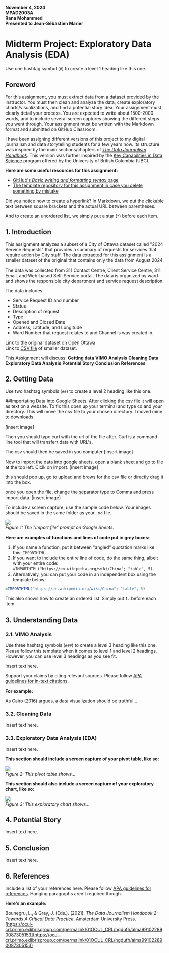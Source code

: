 **November 4, 2024** <br>
**MPAD2003A**<br>
**Rana Mohammed**<br>
**Presented to Jean-Sébastien Marier**<br>

# Midterm Project: Exploratory Data Analysis (EDA)

Use one hashtag symbol (`#`) to create a level 1 heading like this one.

## Foreword

For this assignment, you must extract data from a dataset provided by the instructor. You must then clean and analyze the data, create exploratory charts/visualizations, and find a potential story idea. Your assignment must clearly detail your process. You are expected to write about 1500-2000 words, and to include several screen captures showing the different steps you went through. Your assignment must be written with the Markdown format and submitted on GitHub Classroom.

I have been assigning different versions of this project to my digital journalism and data storytelling students for a few years now. Its structure was inspired by the main sections/chapters of [*The Data Journalism Handbook*](https://datajournalism.com/read/handbook/one/). This version was further inspired by the [Key Capabilities in Data Science](https://extendedlearning.ubc.ca/programs/key-capabilities-data-science) program offered by the University of British Columbia (UBC).

**Here are some useful resources for this assignment:**

* [GitHub's *Basic writing and formatting syntax* page](https://docs.github.com/en/get-started/writing-on-github/getting-started-with-writing-and-formatting-on-github/basic-writing-and-formatting-syntax)
* [The template repository for this assignment in case you delete something by mistake](https://github.com/jsmarier/jou4100_jou4500_mpad2003_project2_template)

Did you notice how to create a hyperlink? In Markdown, we put the clickable text between square brackets and the actual URL between parentheses.

And to create an unordered list, we simply put a star (`*`) before each item.

## 1. Introduction

This assignment analyzes a subset of a City of Ottawa dataset called "2024 Service Requests" that provides a summary of requests for services that require action by City staff. The data extracted for this assignment is a smaller dataset of the original that contains only the data from August 2024.

The data was collected from 311 Contact Centre, Client Service Centre, 311 Email, and Web-based Self-Service portal. The data is organized by ward and shows the responsible city department and service request description.

The data includes:
- Service Request ID and number
- Status
- Description of request
- Type
- Opened and Closed Date
- Address, Latitude, and Longitude
- Ward Number that request relates to and Channel is was created in.

Link to the original dataset on [Open Ottawa](https://open.ottawa.ca/documents/65fe42e2502d442b8a774fd3d954cac5/about)<br>
Link to [CSV file](https://raw.githubusercontent.com/jsmarier/course-datasets/refs/heads/main/ottawa-311-service-requests-august-2024.csv) of smaller dataset.

This Assignment will discuss:
**Getting data**
**VIMO Analysis**
**Cleaning Data**
**Exploratory Data Analysis**
**Potential Story**
**Conclusion**
**References**

## 2. Getting Data

Use two hashtag symbols (`##`) to create a level 2 heading like this one.

##Importating Data into Google Sheets.
After clicking the csv file it will open as text on a website. To fix this open up your terminal and type cd and your directory. This will move the csv file to your chosen directory. I moved mine to downloads.

[insert image]

Then you should type curl with the url of the file after. Curl is a command-line tool that will transferr data with URL's. 

The csv should then be saved in you computer
[insert image]

Now to import the data into google sheets, open a blank sheet and go to file at the top left. Clcik on import.
[insert image]

this should pop up, go to upload and brows for the csv file or directly drag it into the box.

once you open the file, change the separator type to Comma and press import data.
[insert image]



To include a screen capture, use the sample code below. Your images should be saved in the same folder as your `.md` file.

![](import-screen-capture.png)<br>
*Figure 1: The "Import file" prompt on Google Sheets.*

**Here are examples of functions and lines of code put in grey boxes:**

1. If you name a function, put it between "angled" quotation marks like this: `IMPORTHTML`.
1. If you want to include the entire line of code, do the same thing, albeit with your entire code: `=IMPORTHTML("https://en.wikipedia.org/wiki/China"; "table", 5)`.
1. Alternatively, you can put your code in an independent box using the template below:

``` r
=IMPORTHTML("https://en.wikipedia.org/wiki/China"; "table", 5)
```
This also shows how to create an ordered list. Simply put `1.` before each item.

## 3. Understanding Data

### 3.1. VIMO Analysis

Use three hashtag symbols (`###`) to create a level 3 heading like this one. Please follow this template when it comes to level 1 and level 2 headings. However, you can use level 3 headings as you see fit.

Insert text here.

Support your claims by citing relevant sources. Please follow [APA guidelines for in-text citations](https://apastyle.apa.org/style-grammar-guidelines/citations).

**For example:**

As Cairo (2016) argues, a data visualization should be truthful...

### 3.2. Cleaning Data

Insert text here.

### 3.3. Exploratory Data Analysis (EDA)

Insert text here.

**This section should include a screen capture of your pivot table, like so:**

![](pivot-table-screen-capture.png)<br>
*Figure 2: This pivot table shows...*

**This section should also include a screen capture of your exploratory chart, like so:**

![](chart-screen-capture.png)<br>
*Figure 3: This exploratory chart shows...*

## 4. Potential Story

Insert text here.

## 5. Conclusion

Insert text here.

## 6. References

Include a list of your references here. Please follow [APA guidelines for references](https://apastyle.apa.org/style-grammar-guidelines/references). Hanging paragraphs aren't required though.

**Here's an example:**

Bounegru, L., & Gray, J. (Eds.). (2021). *The Data Journalism Handbook 2: Towards A Critical Data Practice*. Amsterdam University Press. [https://ocul-crl.primo.exlibrisgroup.com/permalink/01OCUL_CRL/hgdufh/alma991022890087305153](https://ocul-crl.primo.exlibrisgroup.com/permalink/01OCUL_CRL/hgdufh/alma991022890087305153)
